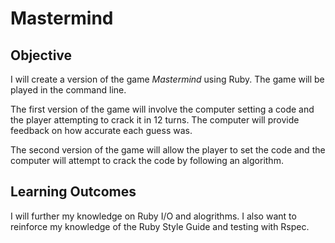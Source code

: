 # Mastermind

## Objective

I will create a version of the game _Mastermind_ using Ruby. The game will be
played in the command line.

The first version of the game will involve the computer setting a code and the
player attempting to crack it in 12 turns. The computer will provide feedback
on how accurate each guess was.

The second version of the game will allow the player to set the code and the
computer will attempt to crack the code by following an algorithm.

## Learning Outcomes

I will further my knowledge on Ruby I/O and alogrithms. I also want to
reinforce my knowledge of the Ruby Style Guide and testing with Rspec.
